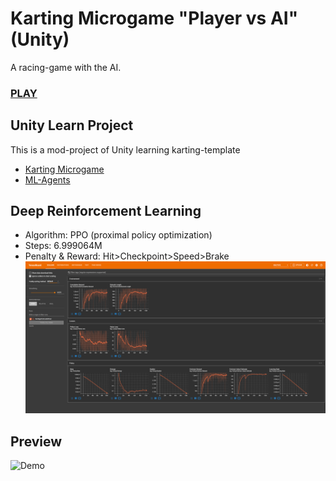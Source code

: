 # Karting Microgame "Player vs AI" (Unity)
A racing-game with the AI.

### [PLAY](https://play.unity.com/mg/karting/build-tf1)

## Unity Learn Project
This is a mod-project of Unity learning karting-template
- [Karting Microgame](https://learn.unity.com/project/karting-template)
- [ML-Agents](https://github.com/Unity-Technologies/ml-agents)

## Deep Reinforcement Learning
- Algorithm: PPO (proximal policy optimization)
- Steps: 6.999064M
- Penalty & Reward: Hit>Checkpoint>Speed>Brake
![Demo](DL/TensorBoard.png)

## Preview
![Demo](DL/demo.gif)

